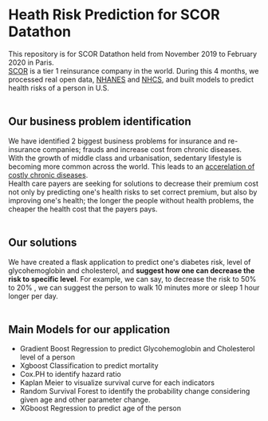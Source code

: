 # Heath Risk Prediction for SCOR Datathon
This repository is for SCOR Datathon held from November 2019 to February 2020 in Paris.\
[SCOR](https://www.scor.com/en) is a tier 1 reinsurance company in the world. During this 4 months, we processed real open data, [NHANES](https://www.cdc.gov/nchs/nhanes/index.htm) and [NHCS](https://www.cdc.gov/nchs/nhcs/data_uses.htm), and built models to predict health risks of a person in U.S. <br><br>

## Our business problem identification
We have identified 2 biggest business problems for insurance and re-insurance companies; frauds and increase cost from chronic diseases. <br>
With the growth of middle class and urbanisation, sedentary lifestyle is becoming more common across the world. This leads to an [accerelation of costly chronic diseases](https://www.pwc.com/gx/en/industries/healthcare/emerging-trends-pwc-healthcare/chronic-diseases.html). <br>
Health care payers are seeking for solutions to decrease their premium cost not only by predicting one's health risks to set correct premium, but also by improving one's health; the longer the people without health problems, the cheaper the health cost that the payers pays. <br><br>

## Our solutions
We have created a flask application to predict one's diabetes risk, level of glycohemoglobin and cholesterol, and **suggest how one can decrease the risk to specific level**.
For example, we can say, to decrease the risk to 50% to 20% , we can suggest the person to walk 10 minutes more or sleep 1 hour longer per day. <br><br>

## Main Models for our application
- Gradient Boost Regression to predict Glycohemoglobin and Cholesterol level of a person
- Xgboost Classification to predict mortality
- Cox.PH to identify hazard ratio
- Kaplan Meier to visualize survival curve for each indicators
- Random Survival Forest to identify the probability change considering given age and other parameter change.
- XGboost Regression to predict age of the person
